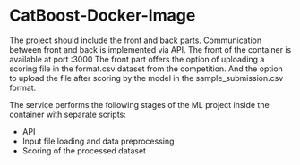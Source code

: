 # CatBoost-Docker-Image

The project should include the front and back parts. Communication between front and back is implemented via API.  The front of the container is available at port :3000 The front part offers the option of uploading a scoring file in the format.csv dataset from the competition. And the option to upload the file after scoring by the model in the sample_submission<time>.csv format.   

The service performs the following stages of the ML project inside the container with separate scripts: 
* API
* Input file loading and data preprocessing
* Scoring of the processed dataset
